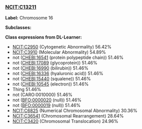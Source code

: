 
### [NCIT:C13211](http://purl.obolibrary.org/obo/NCIT_C13211)
**Label:** Chromosome 16

**Subclasses:** 

**Class expressions from DL-Learner:**

- [NCIT:C2950](http://purl.obolibrary.org/obo/NCIT_C2950) (Cytogenetic Abnormality) 56.42%
- [NCIT:C3910](http://purl.obolibrary.org/obo/NCIT_C3910) (Molecular Abnormality) 54.89%
- not ([CHEBI:16541](http://purl.obolibrary.org/obo/CHEBI_16541) (protein polypeptide chain)) 51.46%
- not ([CHEBI:17089](http://purl.obolibrary.org/obo/CHEBI_17089) (glycoprotein)) 51.46%
- not ([CHEBI:16990](http://purl.obolibrary.org/obo/CHEBI_16990) (bilirubin)) 51.46%
- not ([CHEBI:16336](http://purl.obolibrary.org/obo/CHEBI_16336) (hyaluronic acid)) 51.46%
- not ([CHEBI:15440](http://purl.obolibrary.org/obo/CHEBI_15440) (squalene)) 51.46%
- not ([CHEBI:10545](http://purl.obolibrary.org/obo/CHEBI_10545) (electron)) 51.46%
- Thing 51.46%
- not (CARO:0010000) 51.46%
- not ([BFO:0000020](http://purl.obolibrary.org/obo/BFO_0000020) (null)) 51.46%
- not ([BFO:0000019](http://purl.obolibrary.org/obo/BFO_0000019) (null)) 51.46%
- [NCIT:C6825](http://purl.obolibrary.org/obo/NCIT_C6825) (Numerical Chromosomal Abnormality) 30.36%
- [NCIT:C36541](http://purl.obolibrary.org/obo/NCIT_C36541) (Chromosomal Rearrangement) 28.64%
- [NCIT:C3420](http://purl.obolibrary.org/obo/NCIT_C3420) (Chromosomal Translocation) 24.96%



